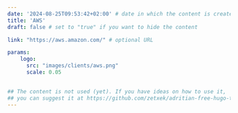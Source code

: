 ```yaml
---
date: '2024-08-25T09:53:42+02:00' # date in which the content is created - defaults to "today"
title: 'AWS'
draft: false # set to "true" if you want to hide the content 

link: "https://aws.amazon.com/" # optional URL

params:
    logo:
      src: "images/clients/aws.png"
      scale: 0.05

        
## The content is not used (yet). If you have ideas on how to use it, 
## you can suggest it at https://github.com/zetxek/adritian-free-hugo-theme/discussions 
---
```


